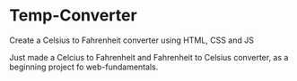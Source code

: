 # Temp-Converter
Create a Celsius to  Fahrenheit converter using HTML, CSS and JS

Just made a Celcius to Fahrenheit and Fahrenheit to Celsius converter, as a beginning project fo web-fundamentals.
